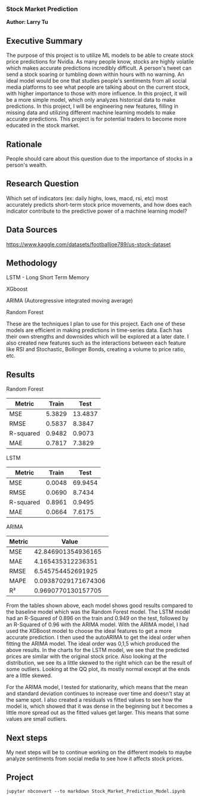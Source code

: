 ### Stock Market Prediction

**Author: Larry Tu**

## Executive Summary
The purpose of this project is to utilize ML models to be able to create stock price predictions for Nvidia. As many people know, stocks are highly volatile which makes accurate predictions incredibly difficult. A person's tweet can send a stock soaring or tumbling down within hours with no warning. An ideal model would be one that studies people's sentiments from all social media platforms to see what people are talking about on the current stock, with higher importance to those with more influence. In this project, it will be a more simple model, which only analyzes historical data to make predictions. In this project, I will be engineering new features, filling in missing data and utilizing different machine learning models to make accurate predictions. This project is for potential traders to become more educated in the stock market.

## Rationale
People should care about this question due to the importance of stocks in a person's wealth.

## Research Question
Which set of indicators (ex: daily highs, lows, macd, rsi, etc) most accurately predicts short-term stock price movements, and how does each indicator contribute to the predictive power of a machine learning model?

## Data Sources
https://www.kaggle.com/datasets/footballjoe789/us-stock-dataset

## Methodology
LSTM - Long Short Term Memory

XGboost

ARIMA (Autoregressive integrated moving average)

Random Forest

These are the techniques I plan to use for this project. Each one of these models are efficient in making predictions in time-series data. Each has their own strengths and downsides which will be explored at a later date.
I also created new features such as the interactions between each feature like RSI and Stochastic, Bollinger Bonds, creating a volume to price ratio, etc.

## Results

Random Forest

| Metric      | Train   | Test     |
|-------------|---------|----------|
| MSE         | 5.3829  | 13.4837  |
| RMSE        | 0.5837  | 8.3847   |
| R-squared   | 0.9482  | 0.9073   |
| MAE         | 0.7817  | 7.3829   |

LSTM

| Metric      | Train   | Test     |
|-------------|---------|----------|
| MSE         | 0.0048  | 69.9454  |
| RMSE        | 0.0690  | 8.7434   |
| R-squared   | 0.8961  | 0.9495   |
| MAE         | 0.0664  | 7.6175   |

ARIMA

| Metric    | Value        |
|-----------|--------------|
| MSE       | 42.846901354936165 |
| MAE       | 4.165435312236351  |
| RMSE      | 6.545754452691925  |
| MAPE      | 0.09387029171674306|
| R²        | 0.9690770130157705 |


From the tables shown above, each model shows good results compared to the baseline model which was the Random Forest model. The LSTM model had an R-Squared of 0.896 on the train and 0.949 on the test, followed by an R-Squared of 0.96 with the ARIMA model. With the ARIMA model, I had used the XGBoost model to choose the ideal features to get a more accurate prediction. I then used the autoARIMA to get the ideal order when fitting the ARIMA model. The ideal order was 0,1,5 which produced the above results. In the charts for the LSTM model, we see that the predicted prices are similar with the original stock price. Also looking at the distribution, we see its a little skewed to the right which can be the result of some outliers. Looking at the QQ plot, its mostly normal except at the ends are a little skewed.

For the ARIMA model, I tested for stationarity, which means that the mean and standard deviation continues to increase over time and doesn't stay at the same spot. I also created a residuals vs fitted values to see how the model is, which showed  that it was dense in the beginning but it becomes a little more spread out as the fitted values get larger. This means that some values are small outliers. 




## Next steps
My next steps will be to continue working on the different models to maybe analyze sentiments from social media to see how it affects stock prices.


## Project

    jupyter nbconvert --to markdown Stock_Market_Prediction_Model.ipynb

